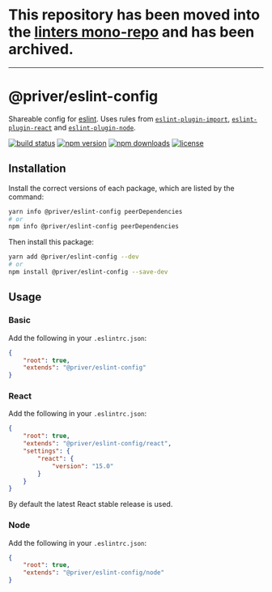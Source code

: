 # This repository has been moved into the [linters mono-repo](https://github.com/priver/linters) and has been archived.

---

# @priver/eslint-config

Shareable config for [eslint]. Uses rules from [`eslint-plugin-import`], [`eslint-plugin-react`] and [`eslint-plugin-node`].

[![build status](https://img.shields.io/travis/priver/eslint-config/master.svg?style=flat-square)](https://travis-ci.org/priver/eslint-config)
[![npm version](https://img.shields.io/npm/v/@priver/eslint-config.svg?style=flat-square)](https://www.npmjs.com/package/@priver/eslint-config)
[![npm downloads](https://img.shields.io/npm/dm/@priver/eslint-config.svg?style=flat-square)](https://www.npmjs.com/package/@priver/eslint-config)
[![license](https://img.shields.io/github/license/priver/eslint-config.svg?style=flat-square)](https://github.com/priver/eslint-config/blob/master/LICENSE.txt)

## Installation

Install the correct versions of each package, which are listed by the command:

```bash
yarn info @priver/eslint-config peerDependencies
# or
npm info @priver/eslint-config peerDependencies
```

Then install this package:

```bash
yarn add @priver/eslint-config --dev
# or
npm install @priver/eslint-config --save-dev
```

## Usage

### Basic

Add the following in your `.eslintrc.json`:

```json
{
    "root": true,
    "extends": "@priver/eslint-config"
}
```

### React

Add the following in your `.eslintrc.json`:

```json
{
    "root": true,
    "extends": "@priver/eslint-config/react",
    "settings": {
        "react": {
            "version": "15.0"
        }
    }
}
```

By default the latest React stable release is used.

### Node

Add the following in your `.eslintrc.json`:

```json
{
    "root": true,
    "extends": "@priver/eslint-config/node"
}
```

[eslint]: http://eslint.org/
[`eslint-plugin-import`]: https://github.com/benmosher/eslint-plugin-import
[`eslint-plugin-react`]: https://github.com/yannickcr/eslint-plugin-react
[`eslint-plugin-node`]: https://github.com/mysticatea/eslint-plugin-node
